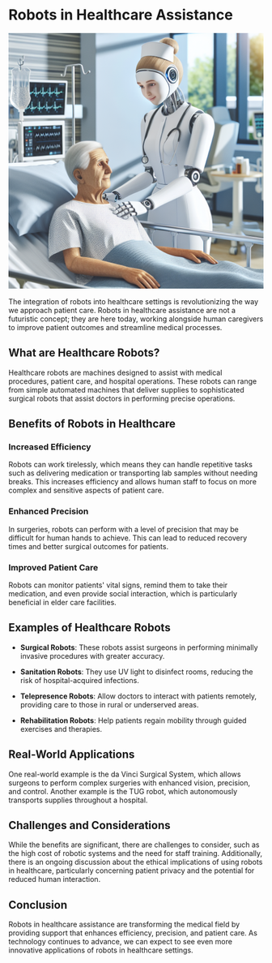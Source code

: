 # Robots in Healthcare Assistance

![Robot assisting a patient in a hospital](https://raw.githubusercontent.com/Kanakjr/100-days-of-AI-Writing/main/images/Robots-in-Healthcare-Assistance.png)

The integration of robots into healthcare settings is revolutionizing the way we approach patient care. Robots in healthcare assistance are not a futuristic concept; they are here today, working alongside human caregivers to improve patient outcomes and streamline medical processes.

## What are Healthcare Robots?

Healthcare robots are machines designed to assist with medical procedures, patient care, and hospital operations. These robots can range from simple automated machines that deliver supplies to sophisticated surgical robots that assist doctors in performing precise operations.

## Benefits of Robots in Healthcare

### Increased Efficiency

Robots can work tirelessly, which means they can handle repetitive tasks such as delivering medication or transporting lab samples without needing breaks. This increases efficiency and allows human staff to focus on more complex and sensitive aspects of patient care.

### Enhanced Precision

In surgeries, robots can perform with a level of precision that may be difficult for human hands to achieve. This can lead to reduced recovery times and better surgical outcomes for patients.

### Improved Patient Care

Robots can monitor patients' vital signs, remind them to take their medication, and even provide social interaction, which is particularly beneficial in elder care facilities.

## Examples of Healthcare Robots

- **Surgical Robots**: These robots assist surgeons in performing minimally invasive procedures with greater accuracy.

- **Sanitation Robots**: They use UV light to disinfect rooms, reducing the risk of hospital-acquired infections.

- **Telepresence Robots**: Allow doctors to interact with patients remotely, providing care to those in rural or underserved areas.

- **Rehabilitation Robots**: Help patients regain mobility through guided exercises and therapies.

## Real-World Applications

One real-world example is the da Vinci Surgical System, which allows surgeons to perform complex surgeries with enhanced vision, precision, and control. Another example is the TUG robot, which autonomously transports supplies throughout a hospital.

## Challenges and Considerations

While the benefits are significant, there are challenges to consider, such as the high cost of robotic systems and the need for staff training. Additionally, there is an ongoing discussion about the ethical implications of using robots in healthcare, particularly concerning patient privacy and the potential for reduced human interaction.

## Conclusion

Robots in healthcare assistance are transforming the medical field by providing support that enhances efficiency, precision, and patient care. As technology continues to advance, we can expect to see even more innovative applications of robots in healthcare settings.

